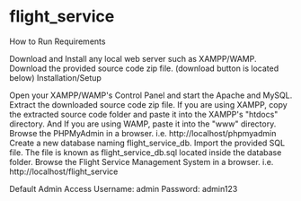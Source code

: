 # flight_service
 
How to Run
Requirements

Download and Install any local web server such as XAMPP/WAMP.
Download the provided source code zip file. (download button is located below)
Installation/Setup

Open your XAMPP/WAMP's Control Panel and start the Apache and MySQL.
Extract the downloaded source code zip file.
If you are using XAMPP, copy the extracted source code folder and paste it into the XAMPP's "htdocs" directory. And If you are using WAMP, paste it into the "www" directory.
Browse the PHPMyAdmin in a browser. i.e. http://localhost/phpmyadmin
Create a new database naming flight_service_db.
Import the provided SQL file. The file is known as flight_service_db.sql located inside the database folder.
Browse the Flight Service Management System in a browser. i.e. http://localhost/flight_service 

Default Admin Access
Username: admin
Password: admin123